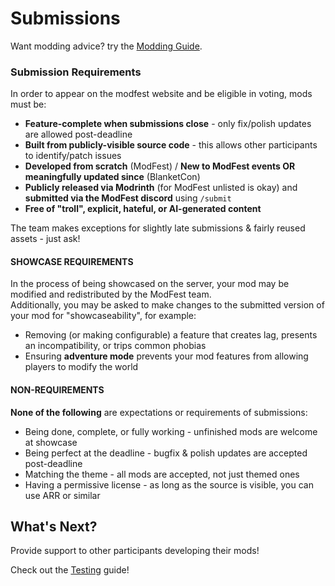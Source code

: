 # Submissions

Want modding advice? try the [Modding Guide](/pages/modding).

### Submission Requirements
In order to appear on the modfest website and be eligible in voting, mods must be:

- **Feature-complete when submissions close** - only fix/polish updates are allowed post-deadline
- **Built from publicly-visible source code** - this allows other participants to identify/patch issues
- **Developed from scratch** (ModFest) / **New to ModFest events OR meaningfully updated since** (BlanketCon)
- **Publicly released via Modrinth** (for ModFest unlisted is okay) and **submitted via the ModFest discord** using `/submit`
- **Free of "troll", explicit, hateful, or AI-generated content**

The team makes exceptions for slightly late submissions & fairly reused assets - just ask!

#### SHOWCASE REQUIREMENTS

In the process of being showcased on the server, your mod may be modified and redistributed by the ModFest team.</br>
Additionally, you may be asked to make changes to the submitted version of your mod for "showcaseability", for example:
- Removing (or making configurable) a feature that creates lag, presents an incompatibility, or trips common phobias
- Ensuring **adventure mode** prevents your mod features from allowing players to modify the world

#### NON-REQUIREMENTS
**None of the following** are expectations or requirements of submissions:
- Being done, complete, or fully working - unfinished mods are welcome at showcase
- Being perfect at the deadline - bugfix & polish updates are accepted post-deadline
- Matching the theme - all mods are accepted, not just themed ones
- Having a permissive license - as long as the source is visible, you can use ARR or similar

## What's Next?
Provide support to other participants developing their mods!

Check out the [Testing](/pages/testing) guide!